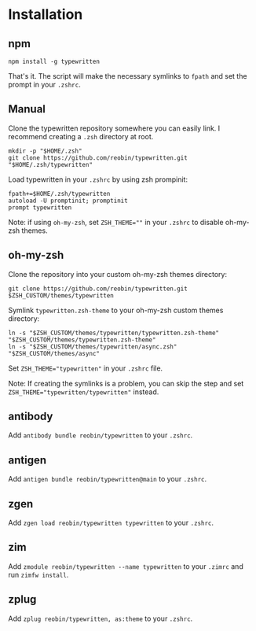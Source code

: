 # Installation

## npm

```shell
npm install -g typewritten
```

That's it. The script will make the necessary symlinks to `fpath` and set the prompt in your `.zshrc`.

## Manual

Clone the typewritten repository somewhere you can easily link. I recommend creating a `.zsh` directory at root.

```shell
mkdir -p "$HOME/.zsh"
git clone https://github.com/reobin/typewritten.git "$HOME/.zsh/typewritten"
```

Load typewritten in your `.zshrc` by using zsh prompinit:

```shell
fpath+=$HOME/.zsh/typewritten
autoload -U promptinit; promptinit
prompt typewritten
```

Note: if using `oh-my-zsh`, set `ZSH_THEME=""` in your `.zshrc` to disable oh-my-zsh themes.

## oh-my-zsh

Clone the repository into your custom oh-my-zsh themes directory:

```shell
git clone https://github.com/reobin/typewritten.git $ZSH_CUSTOM/themes/typewritten
```

Symlink `typewritten.zsh-theme` to your oh-my-zsh custom themes directory:

```shell
ln -s "$ZSH_CUSTOM/themes/typewritten/typewritten.zsh-theme" "$ZSH_CUSTOM/themes/typewritten.zsh-theme"
ln -s "$ZSH_CUSTOM/themes/typewritten/async.zsh" "$ZSH_CUSTOM/themes/async"
```

Set `ZSH_THEME="typewritten"` in your `.zshrc` file.

Note: If creating the symlinks is a problem, you can skip the step and set `ZSH_THEME="typewritten/typewritten"` instead.

## antibody

Add `antibody bundle reobin/typewritten` to your `.zshrc`.

## antigen

Add `antigen bundle reobin/typewritten@main` to your `.zshrc`.

## zgen

Add `zgen load reobin/typewritten typewritten` to your `.zshrc`.

## zim

Add `zmodule reobin/typewritten --name typewritten` to your `.zimrc` and run `zimfw install`.

## zplug

Add `zplug reobin/typewritten, as:theme` to your `.zshrc`.
